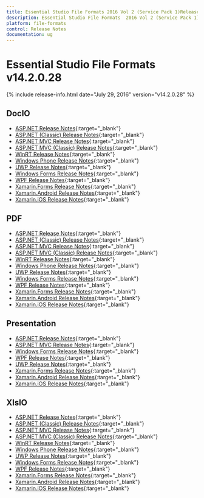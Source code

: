```yaml
---
title: Essential Studio File Formats 2016 Vol 2 (Service Pack 1)Release Notes
description: Essential Studio File Formats  2016 Vol 2 (Service Pack 1)Release Notes
platform: file-formats
control: Release Notes
documentation: ug
---
```


# Essential Studio File Formats v14.2.0.28

{% include release-info.html date="July 29, 2016" version="v14.2.0.28" %} 

## DocIO

* [ASP.NET Release Notes](/aspnet/release-notes/v14.2.0.28#docio){:target="_blank"}
* [ASP.NET (Classic) Release Notes](/aspnet-classic/release-notes/v14.2.0.28#docio){:target="_blank"}
* [ASP.NET MVC Release Notes](/aspnetmvc/release-notes/v14.2.0.28#docio){:target="_blank"}
* [ASP.NET MVC (Classic) Release Notes](/aspnetmvc-classic/release-notes/v14.2.0.28#docio){:target="_blank"}
* [WinRT Release Notes](/winrt/release-notes/v14.2.0.28#docio){:target="_blank"}
* [Windows Phone Release Notes](/wp8/release-notes/wp-winrt/v14.2.0.28#docio){:target="_blank"}
* [UWP Release Notes](/uwp/release-notes/v14.2.0.28#docio){:target="_blank"}
* [Windows Forms Release Notes](/windowsforms/release-notes/v14.2.0.28#docio){:target="_blank"}
* [WPF Release Notes](/wpf/release-notes/v14.2.0.28#docio){:target="_blank"}
* [Xamarin.Forms Release Notes](/xamarin/release-notes/v14.2.0.28#docio){:target="_blank"}
* [Xamarin.Android Release Notes](/xamarin-android/release-notes/v14.2.0.28#docio){:target="_blank"}
* [Xamarin.iOS Release Notes](/xamarin-ios/release-notes/v14.2.0.28#docio){:target="_blank"}

## PDF

* [ASP.NET Release Notes](/aspnet/release-notes/v14.2.0.28#pdf){:target="_blank"}
* [ASP.NET (Classic) Release Notes](/aspnet-classic/release-notes/v14.2.0.28#pdf){:target="_blank"}
* [ASP.NET MVC Release Notes](/aspnetmvc/release-notes/v14.2.0.28#pdf){:target="_blank"}
* [ASP.NET MVC (Classic) Release Notes](/aspnetmvc-classic/release-notes/v14.2.0.28#pdf){:target="_blank"}
* [WinRT Release Notes](/winrt/release-notes/v14.2.0.28#pdf){:target="_blank"}
* [Windows Phone Release Notes](/wp8/release-notes/wp-winrt/v14.2.0.28#pdf){:target="_blank"}
* [UWP Release Notes](/uwp/release-notes/v14.2.0.28#pdf){:target="_blank"}
* [Windows Forms Release Notes](/windowsforms/release-notes/v14.2.0.28#pdf){:target="_blank"}
* [WPF Release Notes](/wpf/release-notes/v14.2.0.28#pdf){:target="_blank"}
* [Xamarin.Forms Release Notes](/xamarin/release-notes/v14.2.0.28#pdf){:target="_blank"}
* [Xamarin.Android Release Notes](/xamarin-android/release-notes/v14.2.0.28#pdf){:target="_blank"}
* [Xamarin.iOS Release Notes](/xamarin-ios/release-notes/v14.2.0.28#pdf){:target="_blank"}

## Presentation

* [ASP.NET Release Notes](/aspnet/release-notes/v14.2.0.28#presentation){:target="_blank"}
* [ASP.NET MVC Release Notes](/aspnetmvc/release-notes/v14.2.0.28#presentation){:target="_blank"}
* [Windows Forms Release Notes](/windowsforms/release-notes/v14.2.0.28#presentation){:target="_blank"}
* [WPF Release Notes](/wpf/release-notes/v14.2.0.28#presentation){:target="_blank"}
* [UWP Release Notes](/uwp/release-notes/v14.2.0.28#presentation){:target="_blank"}
* [Xamarin.Forms Release Notes](/xamarin/release-notes/v14.2.0.28#presentation){:target="_blank"}
* [Xamarin.Android Release Notes](/xamarin-android/release-notes/v14.2.0.28#presentation){:target="_blank"}
* [Xamarin.iOS Release Notes](/xamarin-ios/release-notes/v14.2.0.28#presentation){:target="_blank"}

## XlsIO

* [ASP.NET Release Notes](/aspnet/release-notes/v14.2.0.28#xlsio){:target="_blank"}
* [ASP.NET (Classic) Release Notes](/aspnet-classic/release-notes/v14.2.0.28#xlsio){:target="_blank"}
* [ASP.NET MVC Release Notes](/aspnetmvc/release-notes/v14.2.0.28#xlsio){:target="_blank"}
* [ASP.NET MVC (Classic) Release Notes](/aspnetmvc-classic/release-notes/v14.2.0.28#xlsio){:target="_blank"}
* [WinRT Release Notes](/winrt/release-notes/v14.2.0.28#xlsio){:target="_blank"}
* [Windows Phone Release Notes](/wp8/release-notes/wp-winrt/v14.2.0.28#xlsio){:target="_blank"}
* [UWP Release Notes](/uwp/release-notes/v14.2.0.28#xlsio){:target="_blank"}
* [Windows Forms Release Notes](/windowsforms/release-notes/v14.2.0.28#xlsio){:target="_blank"}
* [WPF Release Notes](/wpf/release-notes/v14.2.0.28#xlsio){:target="_blank"}
* [Xamarin.Forms Release Notes](/xamarin/release-notes/v14.2.0.28#xlsio){:target="_blank"}
* [Xamarin.Android Release Notes](/xamarin-android/release-notes/v14.2.0.28#xlsio){:target="_blank"}
* [Xamarin.iOS Release Notes](/xamarin-ios/release-notes/v14.2.0.28#xlsio){:target="_blank"}